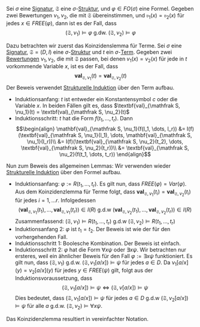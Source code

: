 Sei $\sigma$ eine [Signatur](Logik/Signatur.md), $\mathfrak S$ eine $\sigma$-[Struktur](Struktur.md), und $\varphi \in FO(\sigma)$ eine Formel. Gegeben zwei Bewertungen $\nu_1, \nu_2$, die mit $\mathfrak S$ übereinstimmen, und $\mathfrak v_1(x) = \mathfrak v_2(x)$ für jedes $x\in FREE(\varphi)$, dann ist es der Fall, dass
$$(\mathfrak S, \nu_1) \vDash \varphi \text{ g.dw. } (\mathfrak S, \nu_2) \vDash \varphi$$

Dazu betrachten wir zuerst das Koinzidenslemma für Terme. Sei $\sigma$ eine [Signatur](Logik/Signatur.md), $\mathfrak S = (D, I)$ eine $\sigma$-[Struktur](Struktur.md) und $t$ ein $\sigma$-[Term](Term.md). Gegeben zwei [Bewertungen](Bewertung.md) $\nu_1, \nu_2$, die mit $\mathfrak S$ passen, bei denen $v_1(x) = v_2(x)$ für jede in $t$ vorkommende Variable $x$, ist es der Fall, dass
$$\textbf{val}_{\mathfrak S, \nu_1}(t) = \textbf{val}_{\mathfrak S, \nu_2}(t)$$
Der Beweis verwendet [Strukturelle Induktion](Strukturelle%20Induktion.md) über den Term aufbau.
- Induktionsanfang: $t$ ist entweder ein Konstantensymbol $c$ oder die Variable $x$. In beiden Fällen gilt es,  dass $\textbf{val}_{\mathfrak S, \nu_1}(t) = \textbf(val)_{\mathfrak S, \nu_2}(t)$
- Induktionsschritt: $t$ hat die Form $f(t_1, \dots, t_r)$. Dann 
  $$\begin{align}
  \mathbf{val}_{\mathfrak S, \nu_1}(f(l_1, \dots, l_r)) &= I(f)(\textbf{val}_{\mathfrak S, \nu_1}(l_1), \dots, \mathbf{val}_{\mathfrak S, \nu_1}(l_r))\\
  &= I(f)(\textbf{val}_{\mathfrak S, \nu_2}(t_2), \dots, \textbf{val}_{\mathfrak S, \nu_2}(t_r))\\
  &= \textbf{val}_{\mathfrak S, \nu_2}(f(t_1, \dots, t_r))
  \end{align}$$


Nun zum Beweis des allgemeinen Lemmas:
Wir verwenden wieder [Strukturelle Induktion](Strukturelle%20Induktion.md) über den Formel aufbau.

- Induktionsanfang: $\varphi := R(t_1, \dots, t_r)$. Es gilt nun, dass $FREE(\varphi) = Var(\varphi)$. Aus dem Koinzidenzlemma für Terme folgt, dass $\textbf{val}_{\mathfrak S, \nu_1}(t_i) =  \textbf{val}_{\mathfrak S, \nu_2}(t_i)$  für jedes $i = 1, ... r$. Infolgedessen $$(\textbf{val}_{\mathfrak S, \nu_1}(t_1), \dots, \textbf{val}_{\mathfrak S, \nu_1} (t_r)) \in I(R) \text{ g.d.w } (\textbf{val}_{\mathfrak S, \nu_2}(t_1), \dots , \textbf{val}_{\mathfrak S, \nu_2}(t_r)) \in I(R)$$ Zusammenfassend: $(\mathfrak S, \nu_1) \vDash R(t_1, \dots, t_r) \text{ g.d.w } (\mathfrak S, \nu_2) \vDash R(t_1, \dots, t_r)$
- Induktionsanfang 2: $\varphi$ ist $t_1 = t_2$. Der Beweis ist wie der für den vorhergehenden Fall.
- Induktionsschritt 1: Boolesche Kombination. Der Beweis ist einfach.
- Induktionsschritt 2: $\varphi$ hat die Form $\forall x \psi$ oder $\exists x\psi$. Wir betrachten nur ersteres, weil ein ähnlicher Beweis für den Fall $\varphi := \exists x\psi$ funktioniert. Es gilt nun, dass $(\mathfrak S, \nu_1)$ g.d.w. $(\mathfrak S, v_1[a/x]) \vDash \psi$ für jedes $a\in D$. Da $\nu_1[a/x](y) = \nu_2[a/x](y)$ für jedes $y\in FREE(\psi)$ gilt, folgt aus der Induktionsvoraussetzung, dass $$(\mathfrak S, \nu_1[a/x])\vDash \psi \iff  (\mathfrak S, \nu[a/x]) \vDash \psi$$ Dies bedeutet, dass $(\mathfrak S, \nu_1[a/x]) \vDash \psi$ für jedes $a\in D$ g.d.w $(\mathfrak S, \nu_2[a/x]) \vDash \psi$ für alle $a$ g.d.w. $(\mathfrak S, \nu_2) \vDash \forall x\psi$.

Das Koinzidenzlemma resultiert in vereinfachter Notation.

